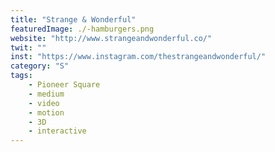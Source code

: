 ```yaml
---
title: "Strange & Wonderful"
featuredImage: ./-hamburgers.png
website: "http://www.strangeandwonderful.co/"
twit: ""
inst: "https://www.instagram.com/thestrangeandwonderful/"
category: "S"
tags:
    - Pioneer Square
    - medium
    - video
    - motion
    - 3D
    - interactive
---
```



